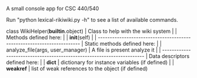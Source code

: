 A small console app for CSC 440/540

Run "python lexical-rikiwiki.py -h" to see a list of available commands.

class WikiHelper(__builtin__.object)
     |  Class to help with the wiki system
     |
     |  Methods defined here:
     |
     |  __init__(self)
     |
     |  ----------------------------------------------------------------------
     |  Static methods defined here:
     |
     |  analyze_file(args, user_manager)
     |      A file is present analyze it
     |
     |  ----------------------------------------------------------------------
     |  Data descriptors defined here:
     |
     |  __dict__
     |      dictionary for instance variables (if defined)
     |
     |  __weakref__
     |      list of weak references to the object (if defined)
